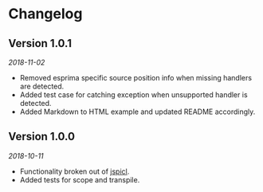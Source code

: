 # Changelog

## Version 1.0.1
*2018-11-02*
* Removed esprima specific source position info when missing handlers are detected.
* Added test case for catching exception when unsupported handler is detected.
* Added Markdown to HTML example and updated README accordingly.

## Version 1.0.0
*2018-10-11*
* Functionality broken out of [jspicl](https://github.com/AgronKabashi/jspicl).
* Added tests for scope and transpile.
